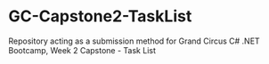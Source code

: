 # GC-Capstone2-TaskList
Repository acting as a submission method for Grand Circus C# .NET Bootcamp, Week 2 Capstone - Task List
